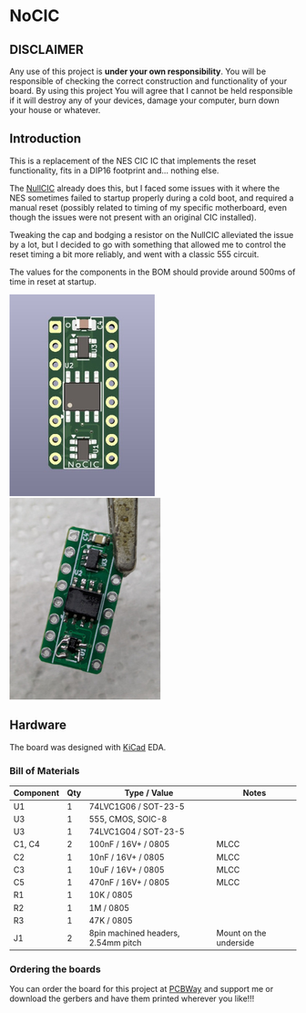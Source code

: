 # NoCIC

## DISCLAIMER

Any use of this project is **under your own responsibility**.
You will be responsible of checking the correct construction and functionality of your board.
By using this project You will agree that I cannot be held responsible if it will destroy any of your devices, damage your computer, burn down your house or whatever.

## Introduction

This is a replacement of the NES CIC IC that implements the reset functionality, fits in a DIP16 footprint and... nothing else.

The [NullCIC](https://github.com/Redherring32/NullCIC/) already does this, but I faced some issues with it where the NES sometimes failed to startup properly during
a cold boot, and required a manual reset (possibly related to timing of my specific motherboard, even though the issues were not present with an original CIC installed).

Tweaking the cap and bodging a resistor on the NullCIC alleviated the issue by a lot, but I decided to go with something that allowed me to control the reset timing
a bit more reliably, and went with a classic 555 circuit.

The values for the components in the BOM should provide around 500ms of time in reset at startup.

![Rev. 1 render](pics/board_render.jpg)
![Rev. 0 assembled](pics/rev0_assembled.jpg)

## Hardware

The board was designed with [KiCad](https://kicad.org/) EDA.

### Bill of Materials

| Component              | Qty | Type / Value                                            | Notes                                                                |
| ---------------------- | --- | ------------------------------------------------------- | -------------------------------------------------------------------- |
| U1                     |  1  | 74LVC1G06 / SOT-23-5                                    |                                                                      |
| U3                     |  1  | 555, CMOS, SOIC-8                                       |                                                                      |
| U3                     |  1  | 74LVC1G04 / SOT-23-5                                    |                                                                      |
| C1, C4                 |  2  | 100nF / 16V+ / 0805                                     | MLCC                                                                 |
| C2                     |  1  | 10nF / 16V+ / 0805                                      | MLCC                                                                 |
| C3                     |  1  | 10uF / 16V+ / 0805                                      | MLCC                                                                 |
| C5                     |  1  | 470nF / 16V+ / 0805                                     | MLCC                                                                 |
| R1                     |  1  | 10K / 0805                                              |                                                                      |
| R2                     |  1  | 1M / 0805                                               |                                                                      |
| R3                     |  1  | 47K / 0805                                              |                                                                      |
| J1                     |  2  | 8pin machined headers, 2.54mm pitch                     | Mount on the underside                                               |

### Ordering the boards

You can order the board for this project at [PCBWay](https://www.pcbway.com/project/shareproject/PLACEHOLDER) and support me or download 
the gerbers and have them printed wherever you like!!!